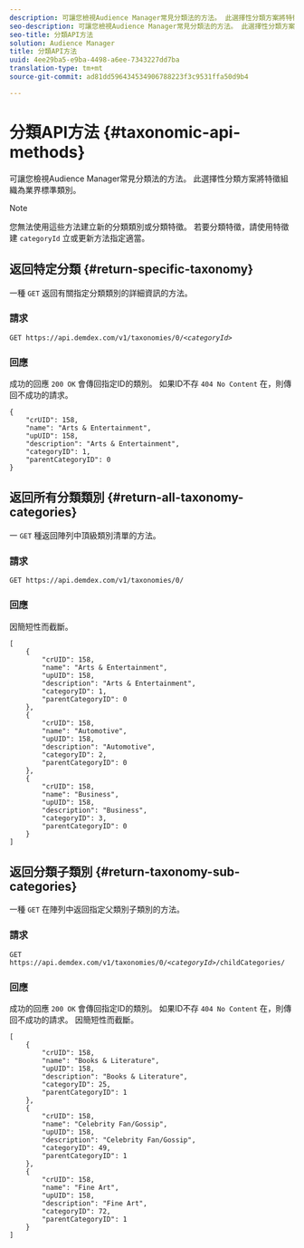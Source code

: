 ```yaml
---
description: 可讓您檢視Audience Manager常見分類法的方法。 此選擇性分類方案將特徵組織為業界標準類別。
seo-description: 可讓您檢視Audience Manager常見分類法的方法。 此選擇性分類方案將特徵組織為業界標準類別。
seo-title: 分類API方法
solution: Audience Manager
title: 分類API方法
uuid: 4ee29ba5-e9ba-4498-a6ee-7343227dd7ba
translation-type: tm+mt
source-git-commit: ad81dd596434534906788223f3c9531ffa50d9b4

---
```



# 分類API方法 {#taxonomic-api-methods}

可讓您檢視Audience Manager常見分類法的方法。 此選擇性分類方案將特徵組織為業界標準類別。

<!-- c_rest_api_taxonomy.xml -->

>[!NOTE]
>
>您無法使用這些方法建立新的分類類別或分類特徵。 若要分類特徵，請使用特徵建 `categoryId` 立或更新方法指定適當。

## 返回特定分類 {#return-specific-taxonomy}

一種 `GET` 返回有關指定分類類別的詳細資訊的方法。

<!-- r_rest_api_taxonomy.xml -->

### 請求

`GET https://api.demdex.com/v1/taxonomies/0/`*`<categoryId>`*

### 回應

成功的回應 `200 OK` 會傳回指定ID的類別。 如果ID不存 `404 No Content` 在，則傳回不成功的請求。

```
{
    "crUID": 158,
    "name": "Arts & Entertainment",
    "upUID": 158,
    "description": "Arts & Entertainment",
    "categoryID": 1,
    "parentCategoryID": 0
}
```

## 返回所有分類類別 {#return-all-taxonomy-categories}

一 `GET` 種返回陣列中頂級類別清單的方法。

<!-- r_rest_api_taxonomies.xml -->

### 請求

`GET https://api.demdex.com/v1/taxonomies/0/`

### 回應

因簡短性而截斷。

```
[
    {
        "crUID": 158,
        "name": "Arts & Entertainment",
        "upUID": 158,
        "description": "Arts & Entertainment",
        "categoryID": 1,
        "parentCategoryID": 0
    },
    {
        "crUID": 158,
        "name": "Automotive",
        "upUID": 158,
        "description": "Automotive",
        "categoryID": 2,
        "parentCategoryID": 0
    },
    {
        "crUID": 158,
        "name": "Business",
        "upUID": 158,
        "description": "Business",
        "categoryID": 3,
        "parentCategoryID": 0
    }
]
```

## 返回分類子類別 {#return-taxonomy-sub-categories}

一種 `GET` 在陣列中返回指定父類別子類別的方法。

<!-- r_rest_api_taxonomy_sub.xml -->

### 請求

`GET https://api.demdex.com/v1/taxonomies/0/`*`<categoryId>`*`/childCategories/`

### 回應

成功的回應 `200 OK` 會傳回指定ID的類別。 如果ID不存 `404 No Content` 在，則傳回不成功的請求。 因簡短性而截斷。

```
[
    {
        "crUID": 158,
        "name": "Books & Literature",
        "upUID": 158,
        "description": "Books & Literature",
        "categoryID": 25,
        "parentCategoryID": 1
    },
    {
        "crUID": 158,
        "name": "Celebrity Fan/Gossip",
        "upUID": 158,
        "description": "Celebrity Fan/Gossip",
        "categoryID": 49,
        "parentCategoryID": 1
    },
    {
        "crUID": 158,
        "name": "Fine Art",
        "upUID": 158,
        "description": "Fine Art",
        "categoryID": 72,
        "parentCategoryID": 1
    }
]
```
